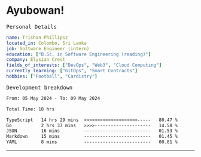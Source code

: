 # Ayubowan!

<samp>Personal Details</samp>

```yaml
name: Trishan Phillipsz
located_in: Colombo, Sri Lanka
job: Software Engineer (intern)
education: ["B.Sc. in Software Engineering (reading)"]
company: Elysian Crest
fields_of_interests: ["DevOps", "Web3", "Cloud Computing"]
currently_learning: ["GitOps", "Smart Contracts"]
hobbies: ["Football", "Cardistry"]
```

<samp>Development breakdown</samp>

<!--START_SECTION:waka-->

```txt
From: 05 May 2024 - To: 09 May 2024

Total Time: 18 hrs

TypeScript   14 hrs 29 mins  >>>>>>>>>>>>>>>>>>>>-----   80.47 %
Go           2 hrs 37 mins   >>>>---------------------   14.58 %
JSON         16 mins         -------------------------   01.53 %
Markdown     15 mins         -------------------------   01.45 %
YAML         8 mins          -------------------------   00.81 %
```

<!--END_SECTION:waka-->

---
